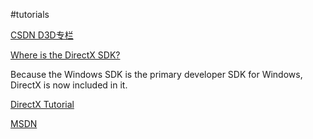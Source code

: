 #tutorials


[CSDN D3D专栏](http://blog.csdn.net/raymondcode/article/details/8014639)

[Where is the DirectX SDK?](http://msdn.microsoft.com/en-us/library/windows/desktop/ee663275(v=vs.85).aspx)

Because the Windows SDK is the primary developer SDK for Windows, DirectX is now included in it.

[DirectX Tutorial](http://www.directxtutorial.com/LessonList.aspx?listid=111)

[MSDN](http://msdn.microsoft.com/en-us/library/windows/desktop/bb153264(v=vs.85).aspx)
